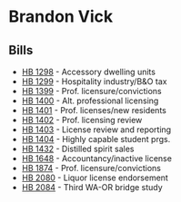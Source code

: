 # Brandon Vick
## Bills
* [HB 1298](bill/2021-22/hb/1298/) - Accessory dwelling units
* [HB 1299](bill/2021-22/hb/1299/) - Hospitality industry/B&O tax
* [HB 1399](bill/2021-22/hb/1399/) - Prof. licensure/convictions
* [HB 1400](bill/2021-22/hb/1400/) - Alt. professional licensing
* [HB 1401](bill/2021-22/hb/1401/) - Prof. licenses/new residents
* [HB 1402](bill/2021-22/hb/1402/) - Prof. licensing review
* [HB 1403](bill/2021-22/hb/1403/) - License review and reporting
* [HB 1404](bill/2021-22/hb/1404/) - Highly capable student prgs.
* [HB 1432](bill/2021-22/hb/1432/) - Distilled spirit sales
* [HB 1648](bill/2021-22/hb/1648/) - Accountancy/inactive license
* [HB 1874](bill/2021-22/hb/1874/) - Prof. licensure/convictions
* [HB 2080](bill/2021-22/hb/2080/) - Liquor license endorsement
* [HB 2084](bill/2021-22/hb/2084/) - Third WA-OR bridge study

